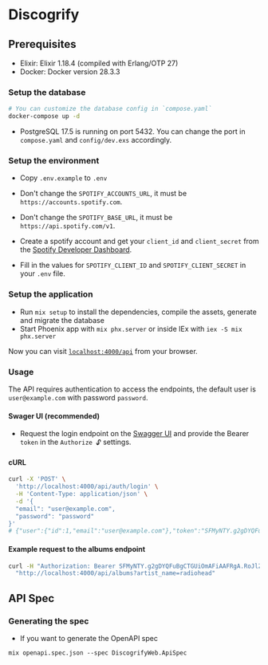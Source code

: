 # Discogrify

## Prerequisites

- Elixir: Elixir 1.18.4 (compiled with Erlang/OTP 27)
- Docker: Docker version 28.3.3

### Setup the database
```sh
# You can customize the database config in `compose.yaml`
docker-compose up -d
```
- PostgreSQL 17.5 is running on port 5432. You can change the port in `compose.yaml` and `config/dev.exs` accordingly.

### Setup the environment
- Copy `.env.example` to `.env`
- Don't change the `SPOTIFY_ACCOUNTS_URL`, it must be `https://accounts.spotify.com`.
- Don't change the `SPOTIFY_BASE_URL`, it must be `https://api.spotify.com/v1`.

- Create a spotify account and get your `client_id` and `client_secret` from the [Spotify Developer Dashboard](https://developer.spotify.com/dashboard/applications).
- Fill in the values for `SPOTIFY_CLIENT_ID` and `SPOTIFY_CLIENT_SECRET` in your `.env` file.

### Setup the application
- Run `mix setup` to install the dependencies, compile the assets, generate and migrate the database
- Start Phoenix app with `mix phx.server` or inside IEx with `iex -S mix phx.server`

Now you can visit [`localhost:4000/api`](http://localhost:4000/api) from your browser.

### Usage
The API requires authentication to access the endpoints, the default user is `user@example.com` with password `password`.

#### Swager UI (recommended)
-  Request the login endpoint on the [Swagger UI](http://localhost:4001/api#/Authentication/login) and provide the Bearer `token` in the `Authorize 🔓` settings.

#### cURL
```sh
curl -X 'POST' \
  'http://localhost:4000/api/auth/login' \
  -H 'Content-Type: application/json' \
  -d '{
  "email": "user@example.com",
  "password": "password"
}'
# {"user":{"id":1,"email":"user@example.com"},"token":"SFMyNTY.g2gDYQFuBgCTGUiOmAFiAAFRgA.RoJlZK_GXSTLfcMy8eveN9yP3zKeU-ny4eEA-HmubnI"}
```

#### Example request to the albums endpoint
```sh
curl -H "Authorization: Bearer SFMyNTY.g2gDYQFuBgCTGUiOmAFiAAFRgA.RoJlZK_GXSTLfcMy8eveN9yP3zKeU-ny4eEA-HmubnI" \
  "http://localhost:4000/api/albums?artist_name=radiohead"
```

## API Spec
### Generating the spec
- If you want to generate the OpenAPI spec
```
mix openapi.spec.json --spec DiscogrifyWeb.ApiSpec
```